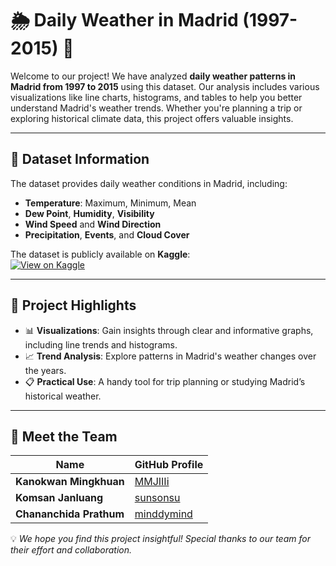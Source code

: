 # 🌦️ Daily Weather in Madrid (1997-2015) 🌈  

Welcome to our project! We have analyzed **daily weather patterns in Madrid from 1997 to 2015** using this dataset. Our analysis includes various visualizations like line charts, histograms, and tables to help you better understand Madrid's weather trends. Whether you're planning a trip or exploring historical climate data, this project offers valuable insights.

---

## 📂 Dataset Information  

The dataset provides daily weather conditions in Madrid, including:  
- **Temperature**: Maximum, Minimum, Mean  
- **Dew Point**, **Humidity**, **Visibility**  
- **Wind Speed** and **Wind Direction**  
- **Precipitation**, **Events**, and **Cloud Cover**  

The dataset is publicly available on **Kaggle**:  
[![View on Kaggle](https://img.shields.io/badge/View_on-Kaggle-blue)](https://www.kaggle.com/datasets/mysarahmadbhat/madrid-daily-weather?fbclid=IwAR2AOao6ATmZuvoyLPI18-nY63Z-WnzbN1eB3LickcgDMvU4Txnhl1nEBNM)  

---

## 🎯 Project Highlights  

- 📊 **Visualizations**: Gain insights through clear and informative graphs, including line trends and histograms.  
- 📈 **Trend Analysis**: Explore patterns in Madrid's weather changes over the years.  
- 📋 **Practical Use**: A handy tool for trip planning or studying Madrid’s historical weather.  

---

## 🤝 Meet the Team  

| Name                       | GitHub Profile                                    |  
|----------------------------|---------------------------------------------------|  
| **Kanokwan Mingkhuan**     | [MMJIIIi](https://github.com/MMJIIIi)             |  
| **Komsan Janluang**        | [sunsonsu](https://github.com/sunsonsu)           |  
| **Chananchida Prathum**    | [minddymind](https://github.com/minddymind)       |  

💡 *We hope you find this project insightful! Special thanks to our team for their effort and collaboration.*  
